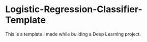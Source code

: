 # Logistic-Regression-Classifier-Template

This is a template I made while building a Deep Learning project.
